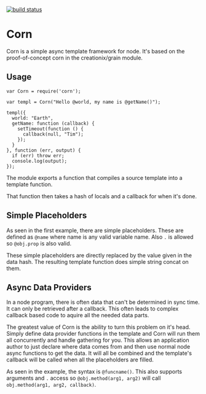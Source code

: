 [![build status](https://secure.travis-ci.org/creationix/corn.png)](http://travis-ci.org/creationix/corn)
# Corn

Corn is a simple async template framework for node.  It's based on the proof-of-concept corn in the creationix/grain module.

## Usage

    var Corn = require('corn');

    var templ = Corn("Hello @world, my name is @getName()");

    templ({
      world: "Earth",
      getName: function (callback) {
        setTimeout(function () {
          callback(null, "Tim");
        });
      }
    }, function (err, output) {
      if (err) throw err;
      console.log(output);
    });

The module exports a function that compiles a source template into a template function.

That function then takes a hash of locals and a callback for when it's done.

## Simple Placeholders

As seen in the first example, there are simple placeholders.  These are defined as `@name` where name is any valid variable name.  Also `.` is allowed so `@obj.prop` is also valid.

These simple placeholders are directly replaced by the value given in the data hash.  The resulting template function does simple string concat on them.

## Async Data Providers

In a node program, there is often data that can't be determined in sync time.  It can only be retrieved after a callback.  This often leads to complex callback based code to aquire all the needed data parts.

The greatest value of Corn is the ability to turn this problem on it's head.  Simply define data provider functions in the template and Corn will run them all concurrently and handle gathering for you.  This allows an application author to just declare where data comes from and then use normal node async functions to get the data.  It will all be combined and the template's callback will be called when all the placeholders are filled.

As seen in the example, the syntax is `@funcname()`.   This also supports arguments and `.` access so `@obj.method(arg1, arg2)` will call `obj.method(arg1, arg2, callback)`.

